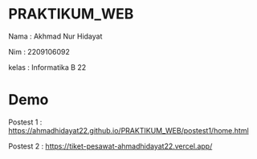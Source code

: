 # PRAKTIKUM_WEB





Nama : Akhmad Nur Hidayat

Nim : 2209106092

kelas : Informatika B 22


# Demo

Postest 1 :  https://ahmadhidayat22.github.io/PRAKTIKUM_WEB/postest1/home.html

Postest 2 : 
https://tiket-pesawat-ahmadhidayat22.vercel.app/
